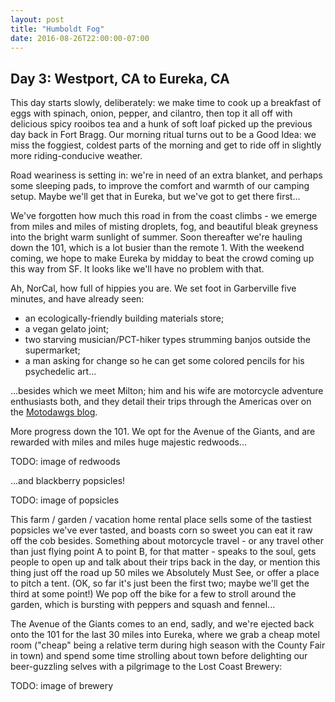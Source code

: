 ```yaml
---
layout: post
title: "Humboldt Fog"
date: 2016-08-26T22:00:00-07:00
---
```


## Day 3: Westport, CA to Eureka, CA

This day starts slowly, deliberately: we make time to cook up a breakfast of eggs with spinach, onion, pepper, and cilantro, then top it all off with delicious spicy rooibos tea and a hunk of soft loaf picked up the previous day back in Fort Bragg.  Our morning ritual turns out to be a Good Idea: we miss the foggiest, coldest parts of the morning and get to ride off in slightly more riding-conducive weather.

Road weariness is setting in: we're in need of an extra blanket, and perhaps some sleeping pads, to improve the comfort and warmth of our camping setup.  Maybe we'll get that in Eureka, but we've got to get there first...

We've forgotten how much this road in from the coast climbs - we emerge from miles and miles of misting droplets, fog, and beautiful bleak greyness into the bright warm sunlight of summer.  Soon thereafter we're hauling down the 101, which is a lot busier than the remote 1.  With the weekend coming, we hope to make Eureka by midday to beat the crowd coming up this way from SF.  It looks like we'll have no problem with that.

Ah, NorCal, how full of hippies you are.  We set foot in Garberville five minutes, and have already seen:

- an ecologically-friendly building materials store;
- a vegan gelato joint;
- two starving musician/PCT-hiker types strumming banjos outside the supermarket;
- a man asking for change so he can get some colored pencils for his psychedelic art...

...besides which we meet Milton; him and his wife are motorcycle adventure enthusiasts both, and they detail their trips through the Americas over on the [Motodawgs blog](http://motodawgs.com/).

More progress down the 101.  We opt for the Avenue of the Giants, and are rewarded with miles and miles huge majestic redwoods...

TODO: image of redwoods

...and blackberry popsicles!

TODO: image of popsicles

This farm / garden / vacation home rental place sells some of the tastiest popsicles we've ever tasted, and boasts corn so sweet you can eat it raw off the cob besides.  Something about motorcycle travel - or any travel other than just flying point A to point B, for that matter - speaks to the soul, gets people to open up and talk about their trips back in the day, or mention this thing just off the road up 50 miles we Absolutely Must See, or offer a place to pitch a tent.  (OK, so far it's just been the first two; maybe we'll get the third at some point!)  We pop off the bike for a few to stroll around the garden, which is bursting with peppers and squash and fennel...

The Avenue of the Giants comes to an end, sadly, and we're ejected back onto the 101 for the last 30 miles into Eureka, where we grab a cheap motel room ("cheap" being a relative term during high season with the County Fair in town) and spend some time strolling about town before delighting our beer-guzzling selves with a pilgrimage to the Lost Coast Brewery:

TODO: image of brewery
